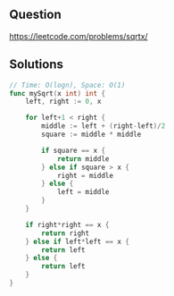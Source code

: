## Question

https://leetcode.com/problems/sqrtx/

## Solutions

```go
// Time: O(logn), Space: O(1)
func mySqrt(x int) int {
	left, right := 0, x

	for left+1 < right {
		middle := left + (right-left)/2
		square := middle * middle

		if square == x {
			return middle
		} else if square > x {
			right = middle
		} else {
			left = middle
		}
	}

	if right*right == x {
		return right
	} else if left*left == x {
		return left
	} else {
		return left
	}
}
```
